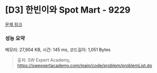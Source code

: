 # [D3] 한빈이와 Spot Mart - 9229 

[문제 링크](https://swexpertacademy.com/main/code/problem/problemDetail.do?contestProbId=AW8Wj7cqbY0DFAXN) 

### 성능 요약

메모리: 27,904 KB, 시간: 145 ms, 코드길이: 1,051 Bytes



> 출처: SW Expert Academy, https://swexpertacademy.com/main/code/problem/problemList.do